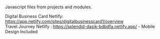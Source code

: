 Javascript files from projects and modules.

Digital Business Card Netlify: https://app.netlify.com/sites/digitalbusinesscard1/overview <br />
Travel Journey Netlify : https://splendid-dasik-bdbdfa.netlify.app/ - Mobile Design Included
